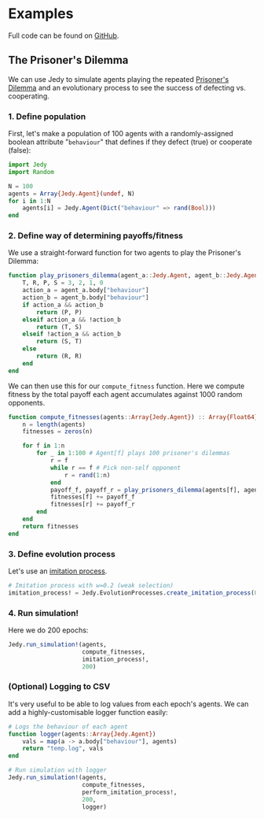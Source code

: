 # Examples

Full code can be found on [GitHub](https://github.com/lucrae/Jedy.jl/tree/master/examples).

## The Prisoner's Dilemma

We can use Jedy to simulate agents playing the repeated [Prisoner's Dilemma](https://en.wikipedia.org/wiki/Prisoner%27s_dilemma) and an evolutionary process to see the success of defecting vs. cooperating.

### 1. Define population

First, let's make a population of 100 agents with a randomly-assigned boolean attribute "`behaviour`" that defines if they defect (true) or cooperate (false):

```julia
import Jedy
import Random

N = 100
agents = Array{Jedy.Agent}(undef, N)
for i in 1:N
    agents[i] = Jedy.Agent(Dict("behaviour" => rand(Bool)))
end
```

### 2. Define way of determining payoffs/fitness

We use a straight-forward function for two agents to play the Prisoner's Dilemma:

```julia
function play_prisoners_dilemma(agent_a::Jedy.Agent, agent_b::Jedy.Agent) :: Tuple{Int, Int}
    T, R, P, S = 3, 2, 1, 0
    action_a = agent_a.body["behaviour"]
    action_b = agent_b.body["behaviour"]
    if action_a && action_b
        return (P, P)
    elseif action_a && !action_b
        return (T, S)
    elseif !action_a && action_b
        return (S, T)
    else
        return (R, R)
    end
end
```

We can then use this for our `compute_fitness` function. Here we compute fitness by the total payoff each agent accumulates against 1000 random opponents.

```julia
function compute_fitnesses(agents::Array{Jedy.Agent}) :: Array{Float64}
    n = length(agents)
    fitnesses = zeros(n)

    for f in 1:n
        for _ in 1:100 # Agent[f] plays 100 prisoner's dilemmas
            r = f
            while r == f # Pick non-self opponent
                r = rand(1:n)
            end
            payoff_f, payoff_r = play_prisoners_dilemma(agents[f], agents[r])
            fitnesses[f] += payoff_f
            fitnesses[r] += payoff_r
        end
    end
    return fitnesses
end
```

### 3. Define evolution process

Let's use an [imitation process](https://journals.aps.org/pre/abstract/10.1103/PhysRevE.84.046111).

```julia
# Imitation process with w=0.2 (weak selection)
imitation_process! = Jedy.EvolutionProcesses.create_imitation_process(0.2)
```

### 4. Run simulation!

Here we do 200 epochs:

```julia
Jedy.run_simulation!(agents,
                     compute_fitnesses,
                     imitation_process!,
                     200)
```

### (Optional) Logging to CSV

It's very useful to be able to log values from each epoch's agents. We can add a highly-customisable logger function easily:

```julia
# Logs the behaviour of each agent
function logger(agents::Array{Jedy.Agent})
    vals = map(a -> a.body["behaviour"], agents)
    return "temp.log", vals
end

# Run simulation with logger
Jedy.run_simulation!(agents,
                     compute_fitnesses,
                     perform_imitation_process!,
                     200,
                     logger)
```

